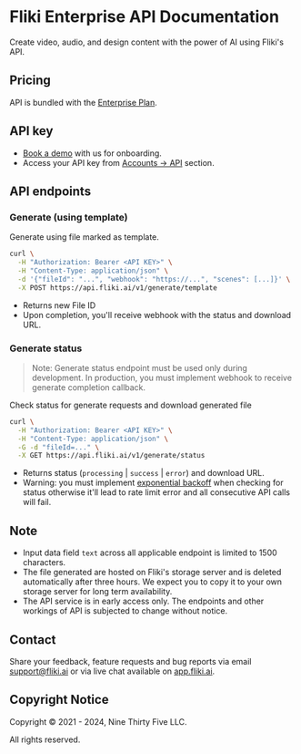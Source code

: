 # Fliki Enterprise API Documentation
Create video, audio, and design content with the power of AI using Fliki's API.

## Pricing
API is bundled with the [Enterprise Plan](https://fliki.ai/enterprise).

## API key
- [Book a demo](https://fliki.ai/enterprise) with us for onboarding.
- Access your API key from [Accounts → API](https://app.fliki.ai/account/api) section.

## API endpoints

### Generate (using template)

Generate using file marked as template.

```bash
curl \
  -H "Authorization: Bearer <API KEY>" \
  -H "Content-Type: application/json" \
  -d '{"fileId": "...", "webhook": "https://...", "scenes": [...]}' \
  -X POST https://api.fliki.ai/v1/generate/template
```

- Returns new File ID
- Upon completion, you'll receive webhook with the status and download URL.

### Generate status

> Note: Generate status endpoint must be used only during development. In production, you must implement webhook to receive generate completion callback.

Check status for generate requests and download generated file
```bash
curl \
  -H "Authorization: Bearer <API KEY>" \
  -H "Content-Type: application/json" \
  -G -d "fileId=..." \
  -X GET https://api.fliki.ai/v1/generate/status
```

- Returns status (`processing` | `success` | `error`) and download URL.
- Warning: you must implement [exponential backoff](https://en.wikipedia.org/wiki/Exponential_backoff) when checking for status otherwise it'll lead to rate limit error and all consecutive API calls will fail.

## Note
- Input data field `text` across all applicable endpoint is limited to 1500 characters.
- The file generated are hosted on Fliki's storage server and is deleted automatically after three hours. We expect you to copy it to your own storage server for long term availability.
- The API service is in early access only. The endpoints and other workings of API is subjected to change without notice.

## Contact
Share your feedback, feature requests and bug reports via email [support@fliki.ai](mailto:support@fliki.ai) or via live chat available on [app.fliki.ai](https://app.fliki.ai).

## Copyright Notice

Copyright © 2021 - 2024, Nine Thirty Five LLC.

All rights reserved.
